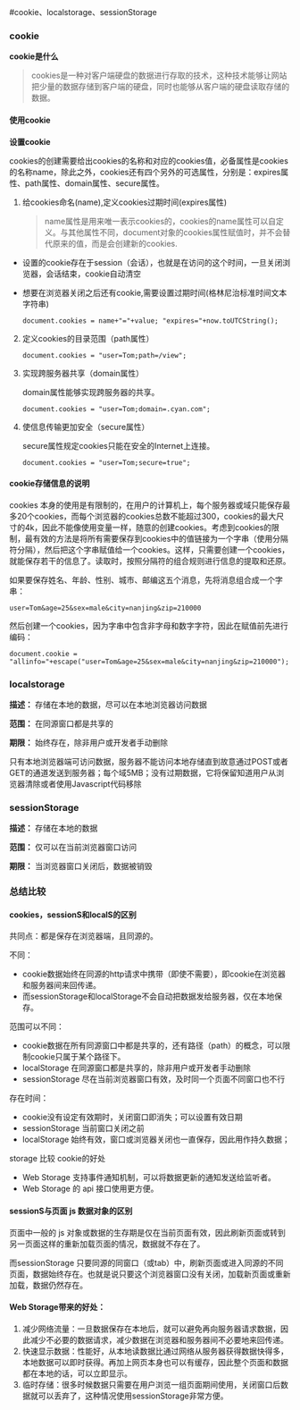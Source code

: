 #cookie、localstorage、sessionStorage

### cookie

**cookie是什么**

>   cookies是一种对客户端硬盘的数据进行存取的技术，这种技术能够让网站把少量的数据存储到客户端的硬盘，同时也能够从客户端的硬盘读取存储的数据。

#### 使用cookie

**设置cookie**

cookies的创建需要给出cookies的名称和对应的cookies值，必备属性是cookies的名称name，除此之外，cookies还有四个另外的可选属性，分别是：expires属性、path属性、domain属性、secure属性。

1.  给cookies命名(name),定义cookies过期时间(expires属性)

    >   name属性是用来唯一表示cookies的，cookies的name属性可以自定义。与其他属性不同，document对象的cookies属性赋值时，并不会替代原来的值，而是会创建新的cookies.

-   设置的cookie存在于session（会话），也就是在访问的这个时间，一旦关闭浏览器，会话结束，cookie自动清空

-   想要在浏览器关闭之后还有cookie,需要设置过期时间(格林尼治标准时间文本字符串)

    ```
    document.cookies = name+"="+value; "expires="+now.toUTCString();
    ```

2.  定义cookies的目录范围（path属性）

    ```
    document.cookies = "user=Tom;path=/view";
    ```

3.  实现跨服务器共享（domain属性）

    domain属性能够实现跨服务器的共享。

    ```
    document.cookies = "user=Tom;domain=.cyan.com";
    ```

4.  使信息传输更加安全（secure属性）

    secure属性规定cookies只能在安全的Internet上连接。

    ```
    document.cookies = "user=Tom;secure=true";
    ```

#### cookie存储信息的说明

cookies 本身的使用是有限制的，在用户的计算机上，每个服务器或域只能保存最多20个cookies，而每个浏览器的cookies总数不能超过300，cookies的最大尺寸的4k，因此不能像使用变量一样，随意的创建cookies。考虑到cookies的限制，最有效的方法是将所有需要保存到cookies中的值链接为一个字串（使用分隔符分隔），然后把这个字串赋值给一个cookies。这样，只需要创建一个cookies，就能保存若干的信息了。读取时，按照分隔符的组合规则进行信息的提取和还原。

如果要保存姓名、年龄、性别、城市、邮编这五个消息，先将消息组合成一个字串：

```
user=Tom&age=25&sex=male&city=nanjing&zip=210000
```

然后创建一个cookies，因为字串中包含非字母和数字字符，因此在赋值前先进行编码：

```
document.cookie = "allinfo="+escape("user=Tom&age=25&sex=male&city=nanjing&zip=210000");
```

### localstorage

**描述：** 存储在本地的数据，尽可以在本地浏览器访问数据  

**范围：** 在同源窗口都是共享的

**期限：** 始终存在，除非用户或开发者手动删除

只有本地浏览器端可访问数据，服务器不能访问本地存储直到故意通过POST或者GET的通道发送到服务器；每个域5MB；没有过期数据，它将保留知道用户从浏览器清除或者使用Javascript代码移除

### sessionStorage

**描述：** 存储在本地的数据  

**范围：** 仅可以在当前浏览器窗口访问

**期限：** 当浏览器窗口关闭后，数据被销毁

### 总结比较

#### cookies，sessionS和localS的区别

共同点：都是保存在浏览器端，且同源的。

不同： 

-   cookie数据始终在同源的http请求中携带（即使不需要），即cookie在浏览器和服务器间来回传递。
-   而sessionStorage和localStorage不会自动把数据发给服务器，仅在本地保存。

范围可以不同：

-   cookie数据在所有同源窗口中都是共享的，还有路径（path）的概念，可以限制cookie只属于某个路径下。
-   localStorage 在同源窗口都是共享的，除非用户或开发者手动删除
-   sessionStorage 尽在当前浏览器窗口有效，及时同一个页面不同窗口也不行

存在时间：

-   cookie没有设定有效期时，关闭窗口即消失；可以设置有效日期
-   sessionStorage 当前窗口关闭之前
-   localStorage 始终有效，窗口或浏览器关闭也一直保存，因此用作持久数据；

storage 比较 cookie的好处

-   Web Storage 支持事件通知机制，可以将数据更新的通知发送给监听者。
-   Web Storage 的 api 接口使用更方便。

#### sessionS与页面 js 数据对象的区别

页面中一般的 js 对象或数据的生存期是仅在当前页面有效，因此刷新页面或转到另一页面这样的重新加载页面的情况，数据就不存在了。

而sessionStorage 只要同源的同窗口（或tab）中，刷新页面或进入同源的不同页面，数据始终存在。也就是说只要这个浏览器窗口没有关闭，加载新页面或重新加载，数据仍然存在。

#### Web Storage带来的好处：

1.  减少网络流量：一旦数据保存在本地后，就可以避免再向服务器请求数据，因此减少不必要的数据请求，减少数据在浏览器和服务器间不必要地来回传递。
2.  快速显示数据：性能好，从本地读数据比通过网络从服务器获得数据快得多，本地数据可以即时获得。再加上网页本身也可以有缓存，因此整个页面和数据都在本地的话，可以立即显示。
3.  临时存储：很多时候数据只需要在用户浏览一组页面期间使用，关闭窗口后数据就可以丢弃了，这种情况使用sessionStorage非常方便。